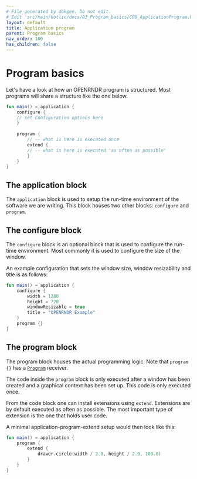 ```yaml
---
# File generated by dokgen. Do not edit. 
# Edit 'src/main/kotlin/docs/03_Program_basics/C00_ApplicationProgram.kt' instead.
layout: default
title: Application program
parent: Program basics
nav_order: 100
has_children: false
---
```

 
# Program basics

Let's have a look at how an OPENRNDR program is structured. 
Most programs will share a structure like the one below. 
 
```kotlin
fun main() = application {
    configure {
    // set Configuration options here
    }
    
    program {
        // -- what is here is executed once
        extend {
        // -- what is here is executed 'as often as possible'
        }
    }
}
``` 
 
## The application block

The `application` block is used to setup the run-time environment 
of the software we are writing. This block houses two other blocks:
`configure` and `program`.

## The configure block

The `configure` block is an optional block that is used to configure 
the run-time environment. Most commonly it is used to configure the 
size of the window.

An example configuration that sets the window size, window resizability 
and title is as follows: 
 
```kotlin
fun main() = application {
    configure {
        width = 1280
        height = 720
        windowResizable = true
        title = "OPENRNDR Example"
    }
    program {}
}
``` 
 
## The program block
    
The program block houses the actual programming logic. Note that `program {}` has a 
[`Program`](https://github.com/openrndr/openrndr/blob/v0.4.0-rc.7/openrndr-application/src/commonMain/kotlin/org/openrndr/Program.kt#L63) receiver.

The code inside the `program` block is only executed after a window has 
been created and a graphical context has been set up. This code is only 
executed once.

From the code block one can install extensions using `extend`. Extensions 
are by default executed as often as possible. The most important type of 
extension is the one that holds user code.

A minimal application-program-extend setup would then look like this: 
 
```kotlin
fun main() = application {
    program {
        extend {
            drawer.circle(width / 2.0, height / 2.0, 100.0)
        }
    }
}
``` 
